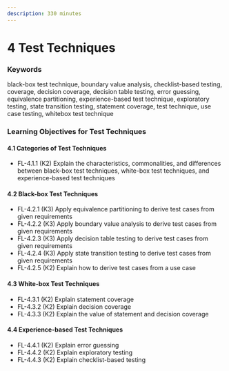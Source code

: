 ```yaml
---
description: 330 minutes
---
```


# 4 Test Techniques

### Keywords 

black-box test technique, boundary value analysis, checklist-based testing, coverage, decision coverage, decision table testing, error guessing, equivalence partitioning, experience-based test technique, exploratory testing, state transition testing, statement coverage, test technique, use case testing, whitebox test technique 

### Learning Objectives for Test Techniques 

#### 4.1 Categories of Test Techniques 

* FL-4.1.1 \(K2\) Explain the characteristics, commonalities, and differences between black-box test techniques, white-box test techniques, and experience-based test techniques 

#### 4.2 Black-box Test Techniques 

* FL-4.2.1 \(K3\) Apply equivalence partitioning to derive test cases from given requirements 
* FL-4.2.2 \(K3\) Apply boundary value analysis to derive test cases from given requirements 
* FL-4.2.3 \(K3\) Apply decision table testing to derive test cases from given requirements 
* FL-4.2.4 \(K3\) Apply state transition testing to derive test cases from given requirements 
* FL-4.2.5 \(K2\) Explain how to derive test cases from a use case 

#### 4.3 White-box Test Techniques 

* FL-4.3.1 \(K2\) Explain statement coverage 
* FL-4.3.2 \(K2\) Explain decision coverage 
* FL-4.3.3 \(K2\) Explain the value of statement and decision coverage 

#### 4.4 Experience-based Test Techniques 

* FL-4.4.1 \(K2\) Explain error guessing 
* FL-4.4.2 \(K2\) Explain exploratory testing 
* FL-4.4.3 \(K2\) Explain checklist-based testing

